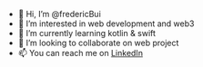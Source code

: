 - 👋 Hi, I’m @fredericBui
- 👀 I’m interested in web development and web3
- 🌱 I’m currently learning kotlin & swift
- 💞️ I’m looking to collaborate on web project
- 📫 You can reach me on [LinkedIn](https://www.linkedin.com/in/fr%C3%A9d%C3%A9ric-bui-a20084a4/)

<!---
fredericBui/fredericBui is a ✨ special ✨ repository because its `README.md` (this file) appears on your GitHub profile.
You can click the Preview link to take a look at your changes.
--->
